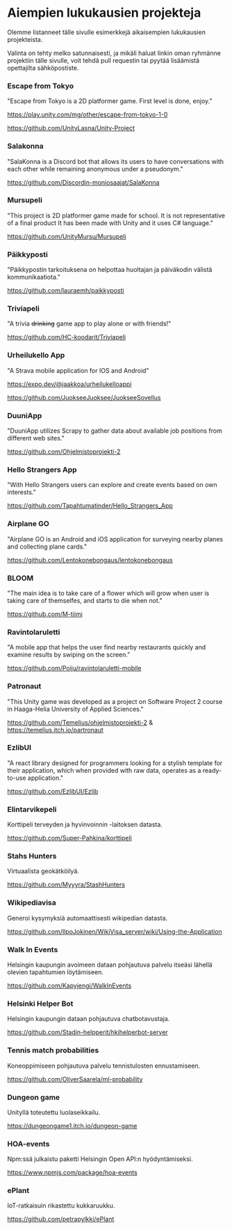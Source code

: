 # Aiempien lukukausien projekteja

Olemme listanneet tälle sivulle esimerkkejä aikaisempien lukukausien projekteista.

Valinta on tehty melko satunnaisesti, ja mikäli haluat linkin oman ryhmänne projektiin tälle sivulle, voit tehdä pull requestin tai pyytää lisäämistä opettajilta sähköpostiste.

### Escape from Tokyo

"Escape from Tokyo is a 2D platformer game. First level is done, enjoy."

https://play.unity.com/mg/other/escape-from-tokyo-1-0

https://github.com/UnityLasna/Unity-Project

### Salakonna

"SalaKonna is a Discord bot that allows its users to have conversations with each other while remaining anonymous under a pseudonym."

https://github.com/Discordin-moniosaajat/SalaKonna

### Mursupeli

"This project is 2D platformer game made for school. It is not representative of a final product It has been made with Unity and it uses C# language."

https://github.com/UnityMursu/Mursupeli

### Päikkyposti

"Päikkypostin tarkoituksena on helpottaa huoltajan ja päiväkodin välistä kommunikaatiota."

https://github.com/lauraemh/paikkyposti

### Triviapeli

"A trivia ~~drinking~~ game app to play alone or with friends!"

https://github.com/HC-koodarit/Triviapeli

### Urheilukello App

"A Strava mobile application for IOS and Android"

https://expo.dev/@jaakkoa/urheilukelloappi

https://github.com/JuokseeJuoksee/JuokseeSovellus

### DuuniApp

"DuuniApp utilizes Scrapy to gather data about available job positions from different web sites."

https://github.com/Ohjelmistoprojekti-2

### Hello Strangers App

"With Hello Strangers users can explore and create events based on own interests."

https://github.com/Tapahtumatinder/Hello_Strangers_App

### Airplane GO

"Airplane GO is an Android and iOS application for surveying nearby planes and collecting plane cards."

https://github.com/Lentokonebongaus/lentokonebongaus

### BLOOM

"The main idea is to take care of a flower which will grow when user is taking care of themselfes, and starts to die when not."

https://github.com/M-tiimi

### Ravintolaruletti

"A mobile app that helps the user find nearby restaurants quickly and examine results by swiping on the screen."

https://github.com/Poiju/ravintolaruletti-mobile

### Patronaut

"This Unity game was developed as a project on Software Project 2 course in Haaga-Helia University of Applied Sciences."

https://github.com/Temelius/ohjelmistoprojekti-2 & https://temelius.itch.io/partronaut

### EzlibUI

"A react library designed for programmers looking for a stylish template for their application, which when provided with raw data, operates as a ready-to-use application."

https://github.com/EzlibUI/Ezlib

### Elintarvikepeli

Korttipeli terveyden ja hyvinvoinnin -laitoksen datasta.

https://github.com/Super-Pahkina/korttipeli

### Stahs Hunters

Virtuaalista geokätköilyä.

https://github.com/Myyyra/StashHunters

### Wikipediavisa

Generoi kysymyksiä automaattisesti wikipedian datasta.

https://github.com/IlpoJokinen/WikiVisa_server/wiki/Using-the-Application

### Walk In Events

Helsingin kaupungin avoimeen dataan pohjautuva palvelu itseäsi lähellä olevien tapahtumien löytämiseen.

https://github.com/Kapyjengi/WalkInEvents

### Helsinki Helper Bot

Helsingin kaupungin dataan pohjautuva chatbotavustaja.

https://github.com/Stadin-helpperit/hkihelperbot-server

### Tennis match probabilities

Koneoppimiseen pohjautuva palvelu tennistulosten ennustamiseen.

https://github.com/OliverSaarela/ml-probability

### Dungeon game

Unityllä toteutettu luolaseikkailu.

https://dungeongame1.itch.io/dungeon-game

### HOA-events

Npm:ssä julkaistu paketti Helsingin Open API:n hyödyntämiseksi.

https://www.npmjs.com/package/hoa-events

### ePlant

IoT-ratkaisuin rikastettu kukkaruukku.

https://github.com/petrapylkki/ePlant
